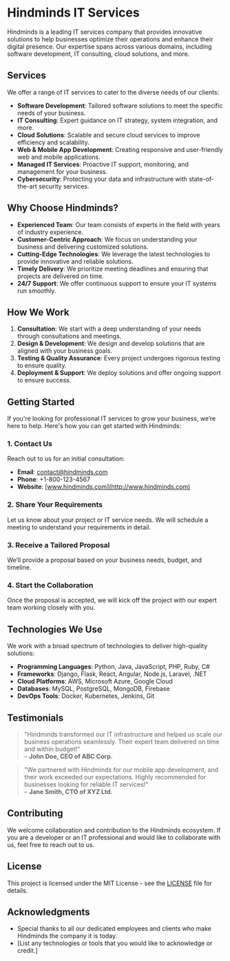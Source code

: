 # Hindminds IT Services

Hindminds is a leading IT services company that provides innovative solutions to help businesses optimize their operations and enhance their digital presence. Our expertise spans across various domains, including software development, IT consulting, cloud solutions, and more.

## Services

We offer a range of IT services to cater to the diverse needs of our clients:

- **Software Development**: Tailored software solutions to meet the specific needs of your business.
- **IT Consulting**: Expert guidance on IT strategy, system integration, and more.
- **Cloud Solutions**: Scalable and secure cloud services to improve efficiency and scalability.
- **Web & Mobile App Development**: Creating responsive and user-friendly web and mobile applications.
- **Managed IT Services**: Proactive IT support, monitoring, and management for your business.
- **Cybersecurity**: Protecting your data and infrastructure with state-of-the-art security services.

## Why Choose Hindminds?

- **Experienced Team**: Our team consists of experts in the field with years of industry experience.
- **Customer-Centric Approach**: We focus on understanding your business and delivering customized solutions.
- **Cutting-Edge Technologies**: We leverage the latest technologies to provide innovative and reliable solutions.
- **Timely Delivery**: We prioritize meeting deadlines and ensuring that projects are delivered on time.
- **24/7 Support**: We offer continuous support to ensure your IT systems run smoothly.

## How We Work

1. **Consultation**: We start with a deep understanding of your needs through consultations and meetings.
2. **Design & Development**: We design and develop solutions that are aligned with your business goals.
3. **Testing & Quality Assurance**: Every project undergoes rigorous testing to ensure quality.
4. **Deployment & Support**: We deploy solutions and offer ongoing support to ensure success.

## Getting Started

If you're looking for professional IT services to grow your business, we’re here to help. Here's how you can get started with Hindminds:

### 1. Contact Us

Reach out to us for an initial consultation:

- **Email**: contact@hindminds.com
- **Phone**: +1-800-123-4567
- **Website**: [www.hindminds.com](http://www.hindminds.com)

### 2. Share Your Requirements

Let us know about your project or IT service needs. We will schedule a meeting to understand your requirements in detail.

### 3. Receive a Tailored Proposal

We’ll provide a proposal based on your business needs, budget, and timeline.

### 4. Start the Collaboration

Once the proposal is accepted, we will kick off the project with our expert team working closely with you.

## Technologies We Use

We work with a broad spectrum of technologies to deliver high-quality solutions:

- **Programming Languages**: Python, Java, JavaScript, PHP, Ruby, C#
- **Frameworks**: Django, Flask, React, Angular, Node.js, Laravel, .NET
- **Cloud Platforms**: AWS, Microsoft Azure, Google Cloud
- **Databases**: MySQL, PostgreSQL, MongoDB, Firebase
- **DevOps Tools**: Docker, Kubernetes, Jenkins, Git

## Testimonials

> "Hindminds transformed our IT infrastructure and helped us scale our business operations seamlessly. Their expert team delivered on time and within budget!"  
– **John Doe, CEO of ABC Corp.**

> "We partnered with Hindminds for our mobile app development, and their work exceeded our expectations. Highly recommended for businesses looking for reliable IT services!"  
– **Jane Smith, CTO of XYZ Ltd.**

## Contributing

We welcome collaboration and contribution to the Hindminds ecosystem. If you are a developer or an IT professional and would like to collaborate with us, feel free to reach out to us.

## License

This project is licensed under the MIT License - see the [LICENSE](LICENSE) file for details.

## Acknowledgments

- Special thanks to all our dedicated employees and clients who make Hindminds the company it is today.
- [List any technologies or tools that you would like to acknowledge or credit.]

